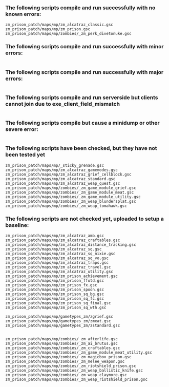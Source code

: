 ### The following scripts compile and run successfully with no known errors:
```
zm_prison_patch/maps/mp/zm_alcatraz_classic.gsc
zm_prison_patch/maps/mp/zm_prison.gsc
zm_prison_patch/maps/mp/zombies/_zm_perk_divetonuke.gsc
```
### The following scripts compile and run successfully with minor errors:
```
```
### The following scripts compile and run successfully with major errors:
```
```
### The following scripts compile and run serverside but clients cannot join due to exe_client_field_mismatch
```
```
### The following scripts compile but cause a minidump or other severe error:
```
```
### The following scripts have been checked, but they have not been tested yet
```
zm_prison_patch/maps/mp/_sticky_grenade.gsc
zm_prison_patch/maps/mp/zm_alcatraz_gamemodes.gsc
zm_prison_patch/maps/mp/zm_alcatraz_grief_cellblock.gsc
zm_prison_patch/maps/mp/zm_alcatraz_standard.gsc
zm_prison_patch/maps/mp/zm_alcatraz_weap_quest.gsc
zm_prison_patch/maps/mp/zombies/_zm_game_module_grief.gsc
zm_prison_patch/maps/mp/zombies/_zm_game_module_meat.gsc
zm_prison_patch/maps/mp/zombies/_zm_game_module_utility.gsc
zm_prison_patch/maps/mp/zombies/_zm_weap_blundersplat.gsc
zm_prison_patch/maps/mp/zombies/_zm_weap_tomahawk.gsc
```
### The following scripts are not checked yet, uploaded to setup a baseline:
```
zm_prison_patch/maps/mp/zm_alcatraz_amb.gsc
zm_prison_patch/maps/mp/zm_alcatraz_craftables.gsc
zm_prison_patch/maps/mp/zm_alcatraz_distance_tracking.gsc
zm_prison_patch/maps/mp/zm_alcatraz_sq.gsc
zm_prison_patch/maps/mp/zm_alcatraz_sq_nixie.gsc
zm_prison_patch/maps/mp/zm_alcatraz_sq_vo.gsc
zm_prison_patch/maps/mp/zm_alcatraz_traps.gsc
zm_prison_patch/maps/mp/zm_alcatraz_travel.gsc
zm_prison_patch/maps/mp/zm_alcatraz_utility.gsc
zm_prison_patch/maps/mp/zm_prison_achievement.gsc
zm_prison_patch/maps/mp/zm_prison_ffotd.gsc
zm_prison_patch/maps/mp/zm_prison_fx.gsc
zm_prison_patch/maps/mp/zm_prison_spoon.gsc
zm_prison_patch/maps/mp/zm_prison_sq_bg.gsc
zm_prison_patch/maps/mp/zm_prison_sq_fc.gsc
zm_prison_patch/maps/mp/zm_prison_sq_final.gsc
zm_prison_patch/maps/mp/zm_prison_sq_wth.gsc

zm_prison_patch/maps/mp/gametypes_zm/zgrief.gsc
zm_prison_patch/maps/mp/gametypes_zm/zmeat.gsc
zm_prison_patch/maps/mp/gametypes_zm/zstandard.gsc


zm_prison_patch/maps/mp/zombies/_zm_afterlife.gsc
zm_prison_patch/maps/mp/zombies/_zm_ai_brutus.gsc
zm_prison_patch/maps/mp/zombies/_zm_craftables.gsc
zm_prison_patch/maps/mp/zombies/_zm_game_module_meat_utility.gsc
zm_prison_patch/maps/mp/zombies/_zm_magicbox_prison.gsc
zm_prison_patch/maps/mp/zombies/_zm_melee_weapon.gsc
zm_prison_patch/maps/mp/zombies/_zm_riotshield_prison.gsc
zm_prison_patch/maps/mp/zombies/_zm_weap_ballistic_knife.gsc
zm_prison_patch/maps/mp/zombies/_zm_weap_claymore.gsc
zm_prison_patch/maps/mp/zombies/_zm_weap_riotshield_prison.gsc
```



